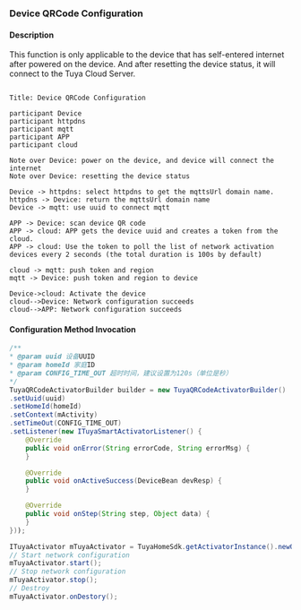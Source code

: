 ### Device QRCode Configuration

#### Description

This function is only applicable to the device that has self-entered internet after powered on the device. 
And after resetting the device status, it will connect to the Tuya Cloud Server.

```sequence

Title: Device QRCode Configuration

participant Device
participant httpdns
participant mqtt
participant APP
participant cloud

Note over Device: power on the device, and device will connect the internet
Note over Device: resetting the device status

Device -> httpdns: select httpdns to get the mqttsUrl domain name.
httpdns -> Device: return the mqttsUrl domain name
Device -> mqtt: use uuid to connect mqtt

APP -> Device: scan device QR code
APP -> cloud: APP gets the device uuid and creates a token from the cloud.
APP -> cloud: Use the token to poll the list of network activation devices every 2 seconds (the total duration is 100s by default)

cloud -> mqtt: push token and region
mqtt -> Device: push token and region to device

Device->cloud: Activate the device
cloud-->Device: Network configuration succeeds
cloud-->APP: Network configuration succeeds

```

#### Configuration Method Invocation

```java
/**
* @param uuid 设备UUID
* @param homeId 家庭ID
* @param CONFIG_TIME_OUT 超时时间，建议设置为120s（单位是秒）
*/
TuyaQRCodeActivatorBuilder builder = new TuyaQRCodeActivatorBuilder()
.setUuid(uuid)
.setHomeId(homeId)
.setContext(mActivity)
.setTimeOut(CONFIG_TIME_OUT)
.setListener(new ITuyaSmartActivatorListener() {
    @Override
    public void onError(String errorCode, String errorMsg) {
    }

    @Override
    public void onActiveSuccess(DeviceBean devResp) {
    }

    @Override
    public void onStep(String step, Object data) {
    }
}));

ITuyaActivator mTuyaActivator = TuyaHomeSdk.getActivatorInstance().newQRCodeDevActivator(builder);
// Start network configuration
mTuyaActivator.start();
// Stop network configuration
mTuyaActivator.stop();
// Destroy
mTuyaActivator.onDestory();
```
